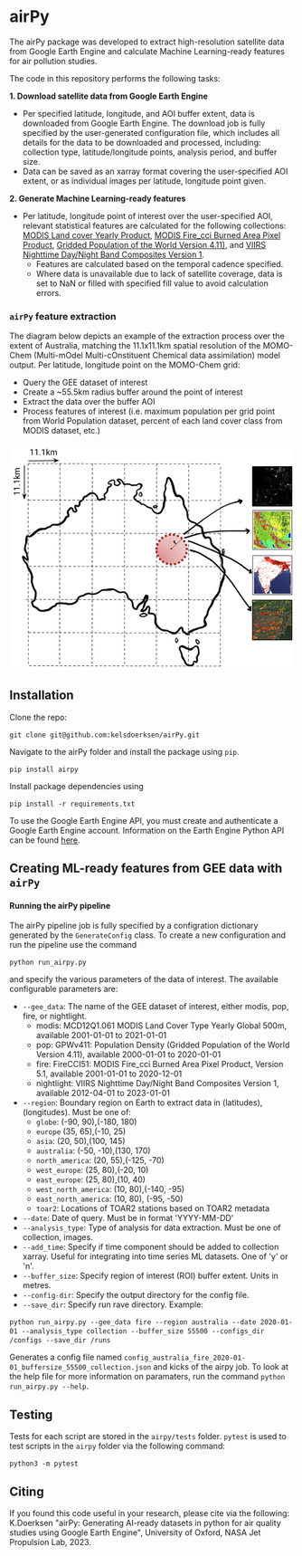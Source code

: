 # airPy
The airPy package was developed to extract high-resolution satellite data from Google Earth Engine and calculate Machine Learning-ready features for air pollution studies.

The code in this repository performs the following tasks:

**1. Download satellite data from Google Earth Engine**
  * Per specified latitude, longitude, and AOI buffer extent, data is downloaded from Google Earth Engine. The download job is fully specified by the user-generated configuration file, which includes all details for the data to be downloaded and processed, including: collection type, latitude/longitude points, analysis period, and buffer size.
  * Data can be saved as an xarray format covering the user-specified AOI extent, or as individual images per latitude, longitude point given.

**2. Generate Machine Learning-ready features**
* Per latitude, longitude point of interest over the user-specified AOI, relevant statistical features are calculated for the following collections: [MODIS Land cover Yearly Product](https://developers.google.com/earth-engine/datasets/catalog/MODIS_061_MCD12Q1#citations), [MODIS Fire_cci Burned Area Pixel Product](https://developers.google.com/earth-engine/datasets/catalog/ESA_CCI_FireCCI_5_1#description), [Gridded Population of the World Version 4.11)](https://developers.google.com/earth-engine/datasets/catalog/CIESIN_GPWv411_GPW_Population_Density), and [VIIRS Nighttime Day/Night Band Composites Version 1](https://developers.google.com/earth-engine/datasets/catalog/NOAA_VIIRS_DNB_MONTHLY_V1_VCMCFG).
    * Features are calculated based on the temporal cadence specified.
    * Where data is unavailable due to lack of satellite coverage, data is set to NaN or filled with specified fill value to avoid calculation errors.

### `airPy` feature extraction
The diagram below depicts an example of the extraction process over the extent of Australia, matching the 11.1x11.1km spatial resolution of the MOMO-Chem (Multi-mOdel Multi-cOnstituent Chemical data assimilation) model output. Per latitude, longitude point on the MOMO-Chem grid:
* Query the GEE dataset of interest
* Create a ~55.5km radius buffer around the point of interest
* Extract the data over the buffer AOI
* Process features of interest (i.e. maximum population per grid point from World Population dataset, percent of each land cover class from MODIS dataset, etc.)

![`airPy` AOI extraction process.](paper/figures/py-aq_all.png)

## Installation
Clone the repo: 
```
git clone git@github.com:kelsdoerksen/airPy.git
```
Navigate to the airPy folder and install the package using `pip`.
```
pip install airpy
```
Install package dependencies using
```
pip install -r requirements.txt  
```


To use the Google Earth Engine API, you must create and authenticate a Google Earth Engine account. Information on the Earth Engine Python API can be found [here](https://developers.google.com/earth-engine/tutorials/community/intro-to-python-api). 

## Creating ML-ready features from GEE data with ``airPy``
#### Running the airPy pipeline
The airPy pipeline job is fully specified by a configration dictionary generated by the `GenerateConfig` class. To create a new configuration and run the pipeline use the command
```
python run_airpy.py
```
and specify the various parameters of the data of interest. The available configurable parameters are:
* `--gee_data`: The name of the GEE dataset of interest, either modis, pop, fire, or nightlight.
    *    modis: MCD12Q1.061 MODIS Land Cover Type Yearly Global 500m, available 2001-01-01 to 2021-01-01
    *    pop: GPWv411: Population Density (Gridded Population of the World Version 4.11), available 2000-01-01 to 2020-01-01
    *    fire: FireCCI51: MODIS Fire_cci Burned Area Pixel Product, Version 5.1, available 2001-01-01 to 2020-12-01
    *    nightlight: VIIRS Nighttime Day/Night Band Composites Version 1, available 2012-04-01 to 2023-01-01
* `--region`: Boundary region on Earth to extract data in (latitudes), (longitudes). Must be one of:
    *   `globe`: (-90, 90),(-180, 180)
    *   `europe` (35, 65),(-10, 25)
    *   `asia`: (20, 50),(100, 145)
    *   `australia`: (-50, -10),(130, 170)
    *   `north_america`: (20, 55),(-125, -70)
    *   `west_europe`: (25, 80),(-20, 10)
    *   `east_europe`: (25, 80),(10, 40)
    *   `west_north_america`: (10, 80),(-140, -95)
    *   `east_north_america`: (10, 80), (-95, -50)
    *   `toar2`: Locations of TOAR2 stations based on TOAR2 metadata
* `--date`: Date of query. Must be in format 'YYYY-MM-DD'
* `--analysis_type`: Type of analysis for data extraction. Must be one of collection, images.
* `--add_time`: Specify if time component should be added to collection xarray. Useful for integrating into time series ML datasets. One of 'y' or 'n'.
* `--buffer_size`: Specify region of interest (ROI) buffer extent. Units in metres.
* `--config-dir`: Specify the output directory for the config file.
* `--save_dir`: Specify run rave directory.
Example:
```
python run_airpy.py --gee_data fire --region australia --date 2020-01-01 --analysis_type collection --buffer_size 55500 --configs_dir /configs --save_dir /runs
```
Generates a config file named `config_australia_fire_2020-01-01_buffersize_55500_collection.json` and kicks of the airpy job.
To look at the help file for more information on paramaters, run the command ```python run_airpy.py --help```.

## Testing
Tests for each script are stored in the `airpy/tests` folder. `pytest` is used to test scripts in the `airpy` folder via the following command:
```
python3 -m pytest
```
## Citing
If you found this code useful in your research, please cite via the following: K.Doerksen "airPy: Generating AI-ready datasets in python for air quality studies using Google Earth Engine", University of Oxford, NASA Jet Propulsion Lab, 2023.
